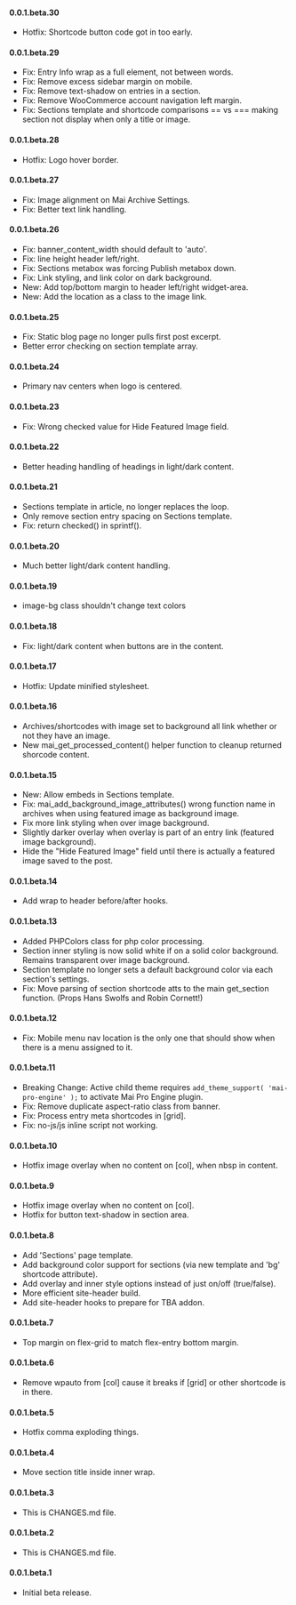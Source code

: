 #### 0.0.1.beta.30
* Hotfix: Shortcode button code got in too early.

#### 0.0.1.beta.29
* Fix: Entry Info wrap as a full element, not between words.
* Fix: Remove excess sidebar margin on mobile.
* Fix: Remove text-shadow on entries in a section.
* Fix: Remove WooCommerce account navigation left margin.
* Fix: Sections template and shortcode comparisons == vs === making section not display when only a title or image.

#### 0.0.1.beta.28
* Hotfix: Logo hover border.

#### 0.0.1.beta.27
* Fix: Image alignment on Mai Archive Settings.
* Fix: Better text link handling.

#### 0.0.1.beta.26
* Fix: banner_content_width should default to 'auto'.
* Fix: line height header left/right.
* Fix: Sections metabox was forcing Publish metabox down.
* Fix: Link styling, and link color on dark background.
* New: Add top/bottom margin to header left/right widget-area.
* New: Add the location as a class to the image link.

#### 0.0.1.beta.25
* Fix: Static blog page no longer pulls first post excerpt.
* Better error checking on section template array.

#### 0.0.1.beta.24
* Primary nav centers when logo is centered.

#### 0.0.1.beta.23
* Fix: Wrong checked value for Hide Featured Image field.

#### 0.0.1.beta.22
* Better heading handling of headings in light/dark content.

#### 0.0.1.beta.21
* Sections template in article, no longer replaces the loop.
* Only remove section entry spacing on Sections template.
* Fix: return checked() in sprintf().

#### 0.0.1.beta.20
* Much better light/dark content handling.

#### 0.0.1.beta.19
* image-bg class shouldn't change text colors

#### 0.0.1.beta.18
* Fix: light/dark content when buttons are in the content.

#### 0.0.1.beta.17
* Hotfix: Update minified stylesheet.

#### 0.0.1.beta.16
* Archives/shortcodes with image set to background all link whether or not they have an image.
* New mai_get_processed_content() helper function to cleanup returned shorcode content.

#### 0.0.1.beta.15
* New: Allow embeds in Sections template.
* Fix: mai_add_background_image_attributes() wrong function name in archives when using featured image as background image.
* Fix more link styling when over image background.
* Slightly darker overlay when overlay is part of an entry link (featured image background).
* Hide the "Hide Featured Image" field until there is actually a featured image saved to the post.

#### 0.0.1.beta.14
* Add wrap to header before/after hooks.

#### 0.0.1.beta.13
* Added PHPColors class for php color processing.
* Section inner styling is now solid white if on a solid color background. Remains transparent over image background.
* Section template no longer sets a default background color via each section's settings.
* Fix: Move parsing of section shortcode atts to the main get_section function. (Props Hans Swolfs and Robin Cornett!)

#### 0.0.1.beta.12
* Fix: Mobile menu nav location is the only one that should show when there is a menu assigned to it.

#### 0.0.1.beta.11
* Breaking Change: Active child theme requires `add_theme_support( 'mai-pro-engine' );` to activate Mai Pro Engine plugin.
* Fix: Remove duplicate aspect-ratio class from banner.
* Fix: Process entry meta shortcodes in [grid].
* Fix: no-js/js inline script not working.

#### 0.0.1.beta.10
* Hotfix image overlay when no content on [col], when nbsp in content.

#### 0.0.1.beta.9
* Hotfix image overlay when no content on [col].
* Hotfix for button text-shadow in section area.

#### 0.0.1.beta.8
* Add 'Sections' page template.
* Add background color support for sections (via new template and 'bg' shortcode attribute).
* Add overlay and inner style options instead of just on/off (true/false).
* More efficient site-header build.
* Add site-header hooks to prepare for TBA addon.

#### 0.0.1.beta.7
* Top margin on flex-grid to match flex-entry bottom margin.

#### 0.0.1.beta.6
* Remove wpauto from [col] cause it breaks if [grid] or other shortcode is in there.

#### 0.0.1.beta.5
* Hotfix comma exploding things.

#### 0.0.1.beta.4
* Move section title inside inner wrap.

#### 0.0.1.beta.3
* This is CHANGES.md file.

#### 0.0.1.beta.2
* This is CHANGES.md file.

#### 0.0.1.beta.1
* Initial beta release.